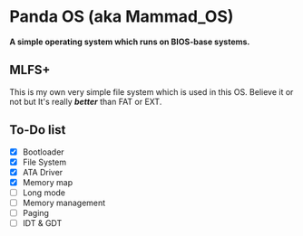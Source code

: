 # Panda OS (aka Mammad_OS)

**A simple operating system which runs on BIOS-base systems.**

## MLFS+
This is my own very simple file system which is used in this OS. Believe it or not but It's really ***better*** than FAT or EXT.

## To-Do list
- [x] Bootloader
- [x] File System
- [x] ATA Driver
- [x] Memory map
- [ ] Long mode
- [ ] Memory management
- [ ] Paging
- [ ] IDT & GDT